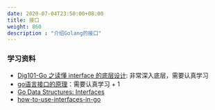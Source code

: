 ```yaml
---
date: 2020-07-04T23:50:00+08:00
title: 接口
weight: 860
description : "介绍Golang的接口"
---
```






### 学习资料

- [Dig101-Go 之读懂 interface 的底层设计](https://gocn.vip/topics/9945): 非常深入底层，需要认真学习
- [go语言接口的原理](https://gocn.vip/topics/9945)：需要认真学习 + 1
- [Go Data Structures: Interfaces](https://research.swtch.com/interfaces)
- [how-to-use-interfaces-in-go](https://jordanorelli.tumblr.com/post/32665860244/how-to-use-interfaces-in-go)

